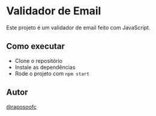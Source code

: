 # Validador de Email

Este projeto é um validador de email feito com JavaScript.

## Como executar

- Clone o repositório
- Instale as dependências
- Rode o projeto com `npm start`

## Autor

[@raposoofc](https://github.com/raposoofc)
